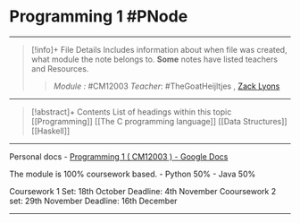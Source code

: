 # Programming 1 #PNode
---
> [!info]+ File Details
> Includes information about when file was created, what module the note belongs to. **Some** notes have listed teachers and Resources.
> > *Module :* #CM12003
> > *Teacher*: #TheGoatHeijltjes , [Zack Lyons](https://moodle.bath.ac.uk/user/profile.php?id=25337)
> > 
> > 

---
> [!abstract]+ Contents
> List of headings within this topic
> [[Programming]]
> [[The C programming language]]
> [[Data Structures]]
> [[Haskell]]
> 
--- 
Personal docs - 
[Programming 1 ( CM12003 ) - Google Docs](https://docs.google.com/document/d/1h-sII_E13cywocrmr4m-O46r_qUYMJda5R7CHwz8zgg/edit#heading=h.4chf0znkme2v)

The module is 100% coursework based. 
	- Python 50%
	- Java 50% 

Coursework 1 Set: 18th October Deadline: 4th November
Cooursework 2 set: 29th November Deadline: 16th December

---